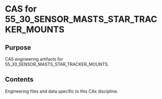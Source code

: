 # CAS for 55_30_SENSOR_MASTS_STAR_TRACKER_MOUNTS

## Purpose
CAS engineering artifacts for 55_30_SENSOR_MASTS_STAR_TRACKER_MOUNTS.

## Contents
Engineering files and data specific to this CAx discipline.
